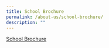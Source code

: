 ```yaml
---
title: School Brochure
permalink: /about-us/school-brochure/
description: ""
---
```



[School Brochure](/files/About%20us/Swiss-Cottage-Secondary_School-Brochure_edited25092019.pdf)